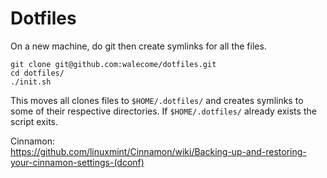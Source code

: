 <H1>Dotfiles</H1>
On a new machine, do git then create symlinks for all the files.

```
git clone git@github.com:walecome/dotfiles.git
cd dotfiles/
./init.sh
```

This moves all clones files to ```$HOME/.dotfiles/``` and creates symlinks to some of their respective directories. If ```$HOME/.dotfiles/``` already exists the script exits.

Cinnamon:\
https://github.com/linuxmint/Cinnamon/wiki/Backing-up-and-restoring-your-cinnamon-settings-(dconf)
